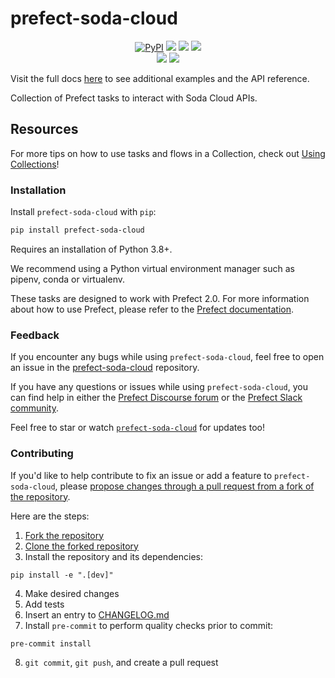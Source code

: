 # prefect-soda-cloud

<p align="center">
    <!--- Insert a cover image here -->
    <!--- <br> -->
    <a href="https://pypi.python.org/pypi/prefect-soda-cloud/" alt="PyPI version">
        <img alt="PyPI" src="https://img.shields.io/pypi/v/prefect-soda-cloud?color=0052FF&labelColor=090422"></a>
    <a href="https://github.com/AlessandroLollo/prefect-soda-cloud/" alt="Stars">
        <img src="https://img.shields.io/github/stars/AlessandroLollo/prefect-soda-cloud?color=0052FF&labelColor=090422" /></a>
    <a href="https://pypistats.org/packages/prefect-soda-cloud/" alt="Downloads">
        <img src="https://img.shields.io/pypi/dm/prefect-soda-cloud?color=0052FF&labelColor=090422" /></a>
    <a href="https://github.com/AlessandroLollo/prefect-soda-cloud/pulse" alt="Activity">
        <img src="https://img.shields.io/github/commit-activity/m/AlessandroLollo/prefect-soda-cloud?color=0052FF&labelColor=090422" /></a>
    <br>
    <a href="https://prefect-community.slack.com" alt="Slack">
        <img src="https://img.shields.io/badge/slack-join_community-red.svg?color=0052FF&labelColor=090422&logo=slack" /></a>
    <a href="https://discourse.prefect.io/" alt="Discourse">
        <img src="https://img.shields.io/badge/discourse-browse_forum-red.svg?color=0052FF&labelColor=090422&logo=discourse" /></a>
</p>

Visit the full docs [here](https://AlessandroLollo.github.io/prefect-soda-cloud) to see additional examples and the API reference.

Collection of Prefect tasks to interact with Soda Cloud APIs.


<!--- ### Add a real-world example of how to use this Collection here

Offer some motivation on why this helps.

After installing `prefect-soda-cloud` and [saving the credentials](#saving-credentials-to-block), you can easily use it within your flows to help you achieve the aforementioned benefits!

```python
from prefect import flow, get_run_logger
```

--->

## Resources

For more tips on how to use tasks and flows in a Collection, check out [Using Collections](https://docs.prefect.io/collections/usage/)!

### Installation

Install `prefect-soda-cloud` with `pip`:

```bash
pip install prefect-soda-cloud
```

Requires an installation of Python 3.8+.

We recommend using a Python virtual environment manager such as pipenv, conda or virtualenv.

These tasks are designed to work with Prefect 2.0. For more information about how to use Prefect, please refer to the [Prefect documentation](https://docs.prefect.io/).

<!--- ### Saving credentials to block

Note, to use the `load` method on Blocks, you must already have a block document [saved through code](https://docs.prefect.io/concepts/blocks/#saving-blocks) or [saved through the UI](https://docs.prefect.io/ui/blocks/).

Below is a walkthrough on saving block documents through code.

1. Head over to <SERVICE_URL>.
2. Login to your <SERVICE> account.
3. Click "+ Create new secret key".
4. Copy the generated API key.
5. Create a short script, replacing the placeholders (or do so in the UI).

```python
from prefect_soda_cloud import Block
Block(api_key="API_KEY_PLACEHOLDER").save("BLOCK_NAME_PLACEHOLDER")
```

Congrats! You can now easily load the saved block, which holds your credentials:

```python
from prefect_soda_cloud import Block
Block.load("BLOCK_NAME_PLACEHOLDER")
```

!!! info "Registering blocks"

    Register blocks in this module to
    [view and edit them](https://docs.prefect.io/ui/blocks/)
    on Prefect Cloud:

    ```bash
    prefect block register -m prefect_soda_cloud
    ```

A list of available blocks in `prefect-soda-cloud` and their setup instructions can be found [here](https://AlessandroLollo.github.io/prefect-soda-cloud/blocks_catalog).

--->

### Feedback

If you encounter any bugs while using `prefect-soda-cloud`, feel free to open an issue in the [prefect-soda-cloud](https://github.com/AlessandroLollo/prefect-soda-cloud) repository.

If you have any questions or issues while using `prefect-soda-cloud`, you can find help in either the [Prefect Discourse forum](https://discourse.prefect.io/) or the [Prefect Slack community](https://prefect.io/slack).

Feel free to star or watch [`prefect-soda-cloud`](https://github.com/AlessandroLollo/prefect-soda-cloud) for updates too!

### Contributing

If you'd like to help contribute to fix an issue or add a feature to `prefect-soda-cloud`, please [propose changes through a pull request from a fork of the repository](https://docs.github.com/en/pull-requests/collaborating-with-pull-requests/proposing-changes-to-your-work-with-pull-requests/creating-a-pull-request-from-a-fork).

Here are the steps:

1. [Fork the repository](https://docs.github.com/en/get-started/quickstart/fork-a-repo#forking-a-repository)
2. [Clone the forked repository](https://docs.github.com/en/get-started/quickstart/fork-a-repo#cloning-your-forked-repository)
3. Install the repository and its dependencies:
```
pip install -e ".[dev]"
```
4. Make desired changes
5. Add tests
6. Insert an entry to [CHANGELOG.md](https://github.com/AlessandroLollo/prefect-soda-cloud/blob/main/CHANGELOG.md)
7. Install `pre-commit` to perform quality checks prior to commit:
```
pre-commit install
```
8. `git commit`, `git push`, and create a pull request
